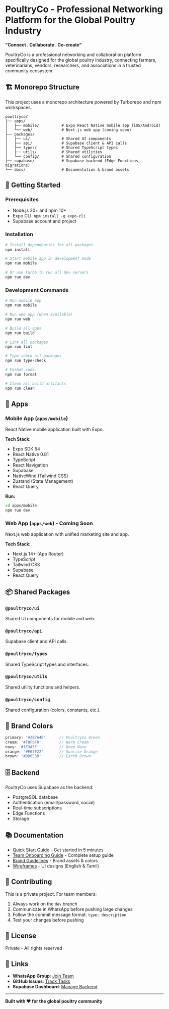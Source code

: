 # PoultryCo - Professional Networking Platform for the Global Poultry Industry

**"Connect . Collaborate . Co-create"**

PoultryCo is a professional networking and collaboration platform specifically designed for the global poultry industry, connecting farmers, veterinarians, vendors, researchers, and associations in a trusted community ecosystem.

## 🏗️ Monorepo Structure

This project uses a monorepo architecture powered by Turborepo and npm workspaces.

```
poultryco/
├── apps/
│   ├── mobile/          # Expo React Native mobile app (iOS/Android)
│   └── web/             # Next.js web app (coming soon)
├── packages/
│   ├── ui/              # Shared UI components
│   ├── api/             # Supabase client & API calls
│   ├── types/           # Shared TypeScript types
│   ├── utils/           # Shared utilities
│   └── config/          # Shared configuration
├── supabase/            # Supabase backend (Edge Functions, migrations)
└── docs/                # Documentation & brand assets
```

## 🚀 Getting Started

### Prerequisites

- Node.js 20+ and npm 10+
- Expo CLI: `npm install -g expo-cli`
- Supabase account and project

### Installation

```bash
# Install dependencies for all packages
npm install

# Start mobile app in development mode
npm run mobile

# Or use turbo to run all dev servers
npm run dev
```

### Development Commands

```bash
# Run mobile app
npm run mobile

# Run web app (when available)
npm run web

# Build all apps
npm run build

# Lint all packages
npm run lint

# Type check all packages
npm run type-check

# Format code
npm run format

# Clean all build artifacts
npm run clean
```

## 📱 Apps

### Mobile App (`apps/mobile`)

React Native mobile application built with Expo.

**Tech Stack:**
- Expo SDK 54
- React Native 0.81
- TypeScript
- React Navigation
- Supabase
- NativeWind (Tailwind CSS)
- Zustand (State Management)
- React Query

**Run:**
```bash
cd apps/mobile
npm run dev
```

### Web App (`apps/web`) - Coming Soon

Next.js web application with unified marketing site and app.

**Tech Stack:**
- Next.js 14+ (App Router)
- TypeScript
- Tailwind CSS
- Supabase
- React Query

## 📦 Shared Packages

### `@poultryco/ui`
Shared UI components for mobile and web.

### `@poultryco/api`
Supabase client and API calls.

### `@poultryco/types`
Shared TypeScript types and interfaces.

### `@poultryco/utils`
Shared utility functions and helpers.

### `@poultryco/config`
Shared configuration (colors, constants, etc.).

## 🎨 Brand Colors

```typescript
primary: '#2B7A4B'      // PoultryCo Green
cream: '#F8F6F0'        // Warm Cream
navy: '#1E3A5F'         // Deep Navy
orange: '#E67E22'       // Sunrise Orange
brown: '#8D6E3B'        // Earth Brown
```

## 🗄️ Backend

PoultryCo uses Supabase as the backend:
- PostgreSQL database
- Authentication (email/password, social)
- Real-time subscriptions
- Edge Functions
- Storage

## 📚 Documentation

- [Quick Start Guide](./QUICK_START.md) - Get started in 5 minutes
- [Team Onboarding Guide](./docs/poultryco-team-onboarding.md) - Complete setup guide
- [Brand Guidelines](./docs/brand/poultryco_brand_guidelines.md) - Brand assets & colors
- [Wireframes](./docs/wireframes/) - UI designs (English & Tamil)

## 🤝 Contributing

This is a private project. For team members:

1. Always work on the `dev` branch
2. Communicate in WhatsApp before pushing large changes
3. Follow the commit message format: `type: description`
4. Test your changes before pushing

## 📄 License

Private - All rights reserved

## 🔗 Links

- **WhatsApp Group**: [Join Team](https://chat.whatsapp.com/Gjay6t2n6Nf000DwFbLFP8)
- **GitHub Issues**: [Track Tasks](https://github.com/vjanagaran/poultryco/issues)
- **Supabase Dashboard**: [Manage Backend](https://supabase.com/dashboard)

---

**Built with ❤️ for the global poultry community**

